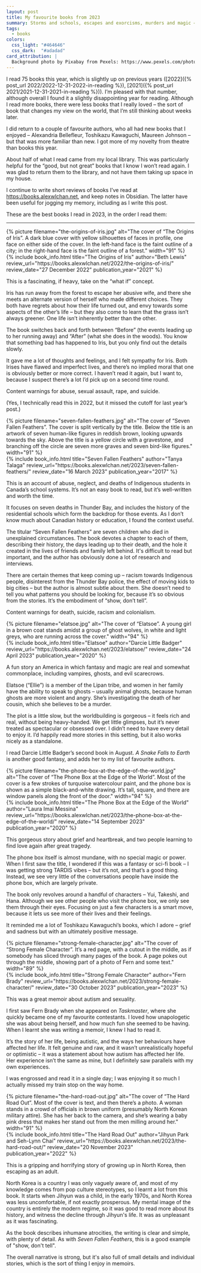 ```yaml
---
layout: post
title: My favourite books from 2023
summary: Storms and schools, escapes and exorcisms, murders and magic – what I enjoyed reading this year.
tags:
  - books
colors:
  css_light: "#464646"
  css_dark:  "#adadad"
card_attribution: |
  Background photo by Pixabay from Pexels: https://www.pexels.com/photo/books-in-black-wooden-book-shelf-159711/
---
```


<style type="x-text/scss">
  @import "posts/_end_of_year_books.scss";

  #the_origins_of_iris     { @include book_styles(#2e2b64); }
  #seven_fallen_feathers   { @include book_styles(#a33b36); }
  #elatsoe                 { @include book_styles(#11515f); }
  #phone_box               { @include book_styles(#3bb5bf); }
  #strong_female_character { @include book_styles(#d93427); }
  #the_hard_road_out       { @include book_styles(#e23d32); }
</style>

<style type="x-text/scss" media="(prefers-color-scheme: dark)">
  @import "posts/_end_of_year_books.scss";

  #the_origins_of_iris     { @include book_styles(#f2e131); }
  #seven_fallen_feathers   { @include book_styles(#c3cbd3); }
  #elatsoe                 { @include book_styles(#f1f1f4); }
  #phone_box               { @include book_styles(#b5eef2);}
  #strong_female_character { @include book_styles(#f58970); }
  #the_hard_road_out       { @include book_styles(#f96970);}
</style>

I read 75 books this year, which is slightly up on previous years ([2022]({% post_url 2022/2022-12-31-2022-in-reading %}), [2021]({% post_url 2021/2021-12-31-2021-in-reading %})).
I’m pleased with that number, although overall I found it a slightly disappointing year for reading.
Although I read more books, there were less books that I really loved – the sort of book that changes my view on the world, that I’m still thinking about weeks later.

I did return to a couple of favourite authors, who all had new books that I enjoyed – Alexandria Bellefleur, Toshikazu Kawaguchi, Maureen Johnson – but that was more familiar than new.
I got more of my novelty from theatre than books this year.

About half of what I read came from my local library.
This was particularly helpful for the “good, but not great” books that I know I won’t read again.
I was glad to return them to the library, and not have them taking up space in my house.

I continue to write short reviews of books I’ve read at <https://books.alexwlchan.net>, and keep notes in Obsidian.
The latter have been useful for jogging my memory, including as I write this post.

These are the best books I read in 2023, in the order I read them:

---

<div class="book_review" id="the_origins_of_iris">
  <div class="heading">
    <div class="book_cover">
      {%
        picture
        filename="the-origins-of-iris.jpg"
        alt="The cover of “The Origins of Iris”. A dark blue cover with yellow silhouettes of faces in profile, one face on either side of the cover. In the left-hand face is the faint outline of a city; in the right-hand face is the faint outline of a forest."
        width="91"
      %}
    </div>
    {%
      include book_info.html
      title="The Origins of Iris"
      author="Beth Lewis"
      review_url="https://books.alexwlchan.net/2022/the-origins-of-iris/"
      review_date="27 December 2022"
      publication_year="2021"
    %}
  </div>
  <div class="review_text">
    <p>
      This is a fascinating, if heavy, take on the “what if” concept.
    </p>
    <p>
      Iris has run away from the forest to escape her abusive wife, and there she meets an alternate version of herself who made different choices.
      They both have regrets about how their life turned out, and envy towards some aspects of the other’s life – but they also come to learn that the grass isn’t always greener.
      One life isn’t inherently better than the other.
    </p>
    <p>
      The book switches back and forth between “Before” (the events leading up to her running away) and “After” (what she does in the woods).
      You know that something bad has happened to Iris, but you only find out the details slowly.
    </p>
    <p>
      It gave me a lot of thoughts and feelings, and I felt sympathy for Iris.
      Both Irises have flawed and imperfect lives, and there’s no implied moral that one is obviously better or more correct.
      I haven’t read it again, but I want to, because I suspect there’s a lot I’d pick up on a second time round.
    </p>
    <p>
      Content warnings for abuse, sexual assault, rape, and suicide.
    </p>
    <p>
      (Yes, I technically read this in 2022, but it missed the cutoff for last year’s post.)
    </p>
  </div>
</div>

<div class="book_review" id="seven_fallen_feathers">
  <div class="heading">
    <div class="book_cover">
      {%
        picture
        filename="seven-fallen-feathers.jpg"
        alt="The cover of “Seven Fallen Feathers”. The cover is split vertically by the title. Below the title is an artwork of seven human-like figures in reddish brown, looking upwards towards the sky. Above the title is a yellow circle with a gravestone, and branching off the circle are seven more graves and seven bird-like figures."
        width="91"
      %}
    </div>
    {%
      include book_info.html
      title="Seven Fallen Feathers"
      author="Tanya Talaga"
      review_url="https://books.alexwlchan.net/2023/seven-fallen-feathers/"
      review_date="16 March 2023"
      publication_year="2017"
    %}
  </div>
  <div class="review_text">
    <p>
      This is an account of abuse, neglect, and deaths of Indigenous students in Canada’s school systems.
      It’s not an easy book to read, but it’s well-written and worth the time.
    </p>
    <p>
      It focuses on seven deaths in Thunder Bay, and includes the history of the residential schools which form the backdrop for those events.
      As I don’t know much about Canadian history or education, I found the context useful.
    </p>
    <p>
      The titular “Seven Fallen Feathers” are seven children who died in unexplained circumstances.
      The book devotes a chapter to each of them, describing their history, the days leading up to their death, and the hole it created in the lives of friends and family left behind.
      It's difficult to read but important, and the author has obviously done a lot of research and interviews.
    </p>
    <p>
      There are certain themes that keep coming up – racism towards Indigenous people, disinterest from the Thunder Bay police, the effect of moving kids to big cities – but the author is almost subtle about them.
      She doesn’t need to tell you what patterns you should be looking for, because it’s so obvious from the stories.
      It’s the embodiment of “show, don’t tell”.
    </p>
    <p>
      Content warnings for death, suicide, racism and colonialism.
    </p>
  </div>
</div>

<div class="book_review" id="elatsoe">
  <div class="heading">
    <div class="book_cover">
      {%
        picture
        filename="elatsoe.jpg"
        alt="The cover of “Elatsoe”. A young girl in a brown coat stands amidst a group of ghost wolves, in white and light greys, who are running across the cover."
        width="94"
      %}
    </div>
    {%
      include book_info.html
      title="Elatsoe"
      author="Darcie Little Badger"
      review_url="https://books.alexwlchan.net/2023/elatsoe/"
      review_date="24 April 2023"
      publication_year="2020"
    %}
  </div>
  <div class="review_text">
    <p>
      A fun story an America in which fantasy and magic are real and somewhat commonplace, including vampires, ghosts, and evil scarecrows.
    </p>
    <p>
      Elatsoe (“Ellie”) is a member of the Lipan tribe, and women in her family have the ability to speak to ghosts – usually animal ghosts, because human ghosts are more violent and angry.
      She’s investigating the death of her cousin, which she believes to be a murder.
    </p>
    <p>
      The plot is a little slow, but the worldbuilding is gorgeous – it feels rich and real, without being heavy-handed.
      We get little glimpses, but it’s never treated as spectacular or obsessed over.
      I didn’t need to have every detail to enjoy it.
      I’d happily read more stories in this setting, but it also works nicely as a standalone.
    </p>
    <p>
      I read Darcie Little Badger’s second book in August.
      <em>A Snake Falls to Earth</em> is another good fantasy, and adds her to my list of favourite authors.
    </p>
  </div>
</div>

<div class="book_review" id="phone_box">
  <div class="heading">
    <div class="book_cover">
      {%
        picture
        filename="the-phone-box-at-the-edge-of-the-world.jpg"
        alt="The cover of “The Phone Box at the Edge of the World”. Most of the cover is a few strokes of turquoise watercolour paint, and the phone box is shown as a simple black-and-white drawing. It’s tall, square, and there are window panels along the front of the door."
        width="94"
      %}
    </div>
    {%
      include book_info.html
      title="The Phone Box at the Edge of the World"
      author="Laura Imai Messina"
      review_url="https://books.alexwlchan.net/2023/the-phone-box-at-the-edge-of-the-world/"
      review_date="14 September 2023"
      publication_year="2020"
    %}
  </div>
  <div class="review_text">
    <p>
      This gorgeous story about grief and heartbreak, and two people learning to find love again after great tragedy.
    </p>
    <p>
      The phone box itself is almost mundane, with no special magic or power. When I first saw the title, I wondered if this was a fantasy or sci-fi book – I was getting strong TARDIS vibes – but it’s not, and that’s a good thing.
      Instead, we see very little of the conversations people have inside the phone box, which are largely private.
    </p>
    <p>
      The book only revolves around a handful of characters – Yui, Takeshi, and Hana. Although we see other people who visit the phone box, we only see them through their eyes. Focusing on just a few characters is a smart move, because it lets us see more of their lives and their feelings.
    </p>
    <p>
      It reminded me a lot of Toshikazu Kawaguchi’s books, which I adore – grief and sadness but with an ultimately positive message.
    </p>
  </div>
</div>

<div class="book_review" id="strong_female_character">
  <div class="heading">
    <div class="book_cover">
      {%
        picture
        filename="strong-female-character.jpg"
        alt="The cover of “Strong Female Character”. It’s a red page, with a cutout in the middle, as if somebody has sliced through many pages of the book. A page pokes out through the middle, showing part of a photo of Fern and some text."
        width="89"
      %}
    </div>
    {%
      include book_info.html
      title="Strong Female Character"
      author="Fern Brady"
      review_url="https://books.alexwlchan.net/2023/strong-female-character/"
      review_date="30 October 2023"
      publication_year="2023"
    %}
  </div>
  <div class="review_text">
    <p>
      This was a great memoir about autism and sexuality.
    </p>
    <p>
      I first saw Fern Brady when she appeared on <em>Taskmaster</em>, where she quickly became one of my favourite contestants.
      I loved how unapologetic she was about being herself, and how much fun she seemed to be having.
      When I learnt she was writing a memoir, I knew I had to read it.
    </p>
    <p>
      It’s the story of her life, being autistic, and the ways her behaviours have affected her life.
      It felt genuine and raw, and it wasn’t unrealistically hopeful or optimistic – it was a statement about how autism has affected her life.
      Her experience isn’t the same as mine, but I definitely saw parallels with my own experiences.
    </p>
    <p>
      I was engrossed and read it in a single day; I was enjoying it so much I actually missed my train stop on the way home.
    </p>
  </div>
</div>

<div class="book_review" id="the_hard_road_out">
  <div class="heading">
    <div class="book_cover">
      {%
        picture
        filename="the-hard-road-out.jpg"
        alt="The cover of “The Hard Road Out”. Most of the cover is text, and then there’s a photo. A woman stands in a crowd of officials in brown uniform (presumably North Korean military attire). She has her back to the camera, and she’s wearing a baby pink dress that makes her stand out from the men milling around her."
        width="91"
      %}
    </div>
    {%
      include book_info.html
      title="The Hard Road Out"
      author="Jihyun Park and Seh-Lynn Chai"
      review_url="https://books.alexwlchan.net/2023/the-hard-road-out/"
      review_date="20 November 2023"
      publication_year="2022"
    %}
  </div>
</div>

This is a gripping and horrifying story of growing up in North Korea, then escaping as an adult.

North Korea is a country I was only vaguely aware of, and most of my knowledge comes from pop culture stereotypes, so I learnt a lot from this book.
It starts when Jihyun was a child, in the early 1970s, and North Korea was less uncomfortable, if not exactly prosperous.
My mental image of the country is entirely the modern regime, so it was good to read more about its history, and witness the decline through Jihyun's life.
It was as unpleasant as it was fascinating.

As the book describes inhumane atrocities, the writing is clear and simple, with plenty of detail.
As with *Seven Fallen Feathers*, this is a good example of "show, don't tell".

The overall narrative is strong, but it's also full of small details and individual stories, which is the sort of thing I enjoy in memoirs.
